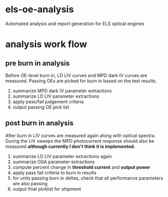 # els-oe-analysis

Automated analysis and report generation for ELS optical engines

# analysis work flow

## pre burn in analysis

Before OE-level burn in, LD LIV curves and MPD dark IV curves are measured. Passing OEs are picked for burn in based on the test results.

1.  summarize MPD dark IV parameter extractions
2.  summarize LD LIV parameter extractions
3.  apply pass/fail judgement criteria
4.  output passing OE pick list

## post burn in analysis

After burn in LIV curves are measured again along with optical spectra. During the LIV sweeps the MPD photocurrent response should also be measured **although currently I don't think it is implemented.**

1.  summarize LD LIV parameter extractions again
2.  summarize OSA parameter extractions
3.  compute percent change in **threshold current** and **output power**
4.  apply pass fail criteria to burn in results
5.  for units passing burn in deltas, check that all performance parameters are also passing
6.  output final picklist for shipment
